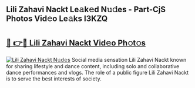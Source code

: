 ## Lili Zahavi Nackt Le𝚊k𝚎d N𝚞𝚍es - Part-CjS Photos Vid𝚎o Le𝚊ks I3KZQ

# <h2><a href="http://fb0upi.evod.top/?m=Lili+Zahavi+Nackt">🔗 👉🔴 Lili Zahavi Nackt Vid𝚎o Ph𝚘t𝚘s</a></h2>

[![Lili Zahavi Nackt N𝚞d𝚎s](https://i.imgur.com/8V9OHl7.gif)](http://fb0upi.evod.top/?m=Lili+Zahavi+Nackt)
Social media sensation Lili Zahavi Nackt known for sharing lifestyle and dance content, including solo and collaborative dance performances and vlogs. The role of a public figure Lili Zahavi Nackt is to serve the best interests of society. 
